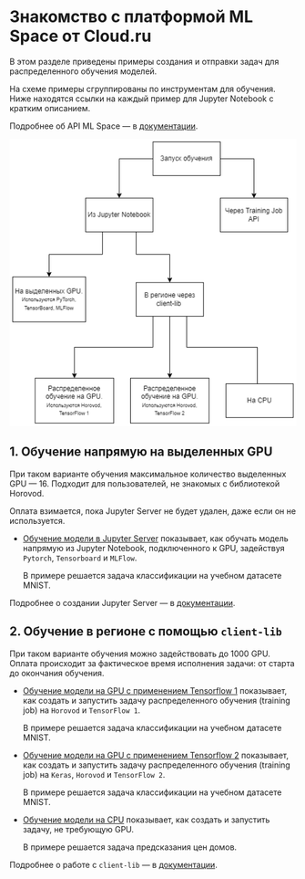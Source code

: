 # Знакомство с платформой ML Space от Cloud.ru

В этом разделе приведены примеры создания и отправки задач для распределенного обучения моделей.

На схеме примеры сгруппированы по инструментам для обучения. Ниже находятся ссылки на каждый пример для Jupyter Notebook с кратким описанием. 

Подробнее об API ML Space — в [документации](https://cloud.ru/ru/docs/aicloud/mlspace/concepts/api.html).

![](../img/qs_training_types.png)

## 1. Обучение напрямую на выделенных GPU

При таком варианте обучения максимальное количество выделенных GPU — 16. Подходит для пользователей, не знакомых с библиотекой Horovod.

Оплата взимается, пока Jupyter Server не будет удален, даже если он не используется.

* [Обучение модели в Jupyter Server](notebooks_gpu) показывает, как обучать модель напрямую из Jupyter Notebook, подключенного к GPU, задействуя `Pytorch`, `Tensorboard` и `MLFlow`.

  В примере решается задача классификации на учебном датасете MNIST.

Подробнее о создании Jupyter Server — в [документации](https://cloud.ru/ru/docs/aicloud/mlspace/concepts/guides/guides__jupyter/environments__environments__jupyter-server__create-new-jupyter-server.html).

## 2. Обучение в регионе с помощью `client-lib` 

При таком варианте обучения можно задействовать до 1000 GPU. Оплата происходит за фактическое время исполнения задачи: от старта до окончания обучения.

* [Обучение модели на GPU с применением Tensorflow 1](job_launch) показывает, как создать и запустить задачу распределенного обучения (training job) на `Horovod` и `TensorFlow 1`.

  В примере решается задача классификации на учебном датасете MNIST.

* [Обучение модели на GPU с применением Tensorflow 2](job_launch_tf2) показывает, как создать и запустить задачу распределенного обучения (training job) на `Keras`, `Horovod` и `TensorFlow 2`.

  В примере решается задача классификации на учебном датасете MNIST.

* [Обучение модели на CPU](job_launch_cpu) показывает, как создать и запустить задачу, не требующую GPU.

  В примере решается задача предсказания цен домов.

Подробнее о работе с `client-lib` — в [документации](https://cloud.ru/ru/docs/aicloud/mlspace/concepts/client-lib.html).
